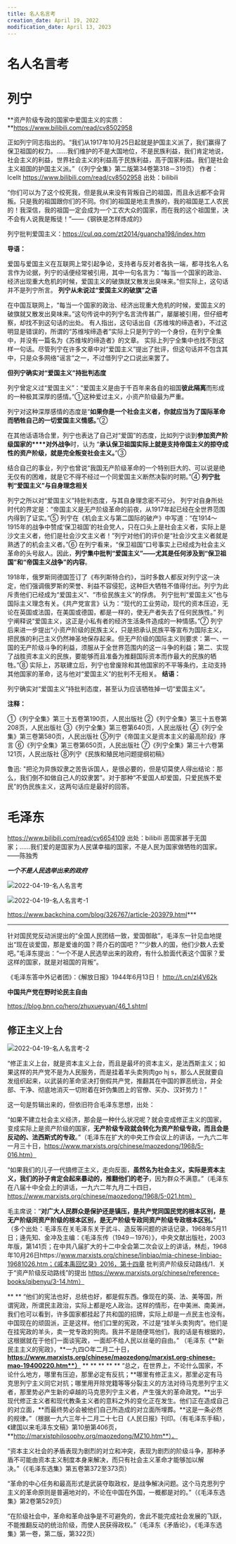 ```yaml
---
title: 名人名言考
creation_date: April 19, 2022
modification_date: April 13, 2023
---
```



# 名人名言考

# 列宁

**资产阶级专政的国家中爱国主义的实质：**https://www.bilibili.com/read/cv8502958

正如列宁同志指出的。“我们从1917年10月25日起就是护国主义派了，我们赢得了保卫祖国的权力。……我们维护的不是大国地位，不是民族利益，我们肯定地说，社会主义的利益，世界社会主义的利益高于民族利益，高于国家利益。我们是社会主义祖国的护国主义派。”（《列宁全集》第二版第34卷第318－319页） 作者：lcellt https://www.bilibili.com/read/cv8502958 出处：bilibili

“你们可以为了这个绞死我，但是我从来没有背叛自己的祖国，而且永远都不会背叛。只是我的祖国跟你们的不同。你们的祖国是地主贵族的，我的祖国是工人农民的！我深信，我的祖国一定会成为一个工农大众的国家，而在我的这个祖国里，决不会有人说我是叛徒！”——《钢铁是怎样炼成的》

列宁批判爱国主义：https://cul.qq.com/zt2014/guancha198/index.htm

**导语：**

爱国与爱国主义在互联网上常引起争论，支持者与反对者各执一端，都寻找名人名言作为论据，列宁的话便经常被引用，其中一句名言为：“每当一个国家的政治、经济出现重大危机的时候，爱国主义的破旗就又散发出臭味来。”但实际上，这句话并不是列宁所言。
**列宁从未说过“爱国主义的破旗”之语**

在中国互联网上，“每当一个国家的政治、经济出现重大危机的时候，爱国主义的破旗就又散发出臭味来。”这句传说中的列宁名言流传甚广，屡屡被引用，但仔细考察，却找不到这句话的出处。
有人指出，这句话出自《苏维埃的缔造者》，不过这明显是错误的，所谓的“苏维埃缔造者”实际上只是列宁的一个身份，在列宁全集中，并没有一篇名为《苏维埃的缔造者》的文章。
实际上列宁全集中也找不到这样一句话。尽管列宁在许多文章中对“爱国主义”提出了批评，但这句话并不包含其中，只是众多网络“谣言”之一，不过借列宁之口说出来罢了。

**但列宁确实对“爱国主义”持批判态度**

列宁曾定义过“爱国主义”：“爱国主义是由于千百年来各自的祖国**彼此隔离**而形成的一种极其深厚的感情。”①这种爱过主义，小资产阶级最为严重。

列宁对这种深厚感情的态度是“**如果你是一个社会主义者，你就应当为了国际革命而牺牲自己的一切爱国主义情感。**”②

在其他话语场合里，列宁也表达了自己对“爱国”的态度，比如列宁谈到**参加****资产****阶级****国家****的****对外战争**时，认为 “**承认保卫祖国实际上就是支持帝国主义的掠夺成性的资产阶级，就是完全叛变社会主义。**”③

结合自己的事业，列宁也曾说“我国无产阶级革命的一个特别巨大的、可以说是绝无仅有的困难，就是它不得不经过一个同爱国主义断然决裂的时期。”④
**列宁批判“爱国主义”与自身理念相关**

列宁之所以对“爱国主义”持批判态度，与其自身理念密不可分。
列宁对自身所处时代的界定是：“帝国主义是无产阶级革命的前夜，从1917年起已经在全世界范围内得到了证实。”⑤
列宁在《机会主义与第二国际的破产》中写道：“在1914～1915年的战争中赞成‘保卫祖国’的社会党人，只在口头上是社会主义者，实际上是沙文主义者，他们是社会沙文主义者！”列宁对他们的评价是“社会沙文主义者就是熟透了的机会主义者。”⑥
在列宁看来，“保卫祖国”口号事实上已经成为社会主义革命的头号敌人。因此，**列宁集中批判“爱国主义”——尤其是任何涉及到“保卫祖国”和“帝国主义战争”的内容**。

1918年，俄罗斯同德国签订了《布列斯特合约》，当时多数人都反对列宁这一决定，他们强调俄罗斯的荣誉、利益不容侵犯，这种巨大牺牲不值得付出。列宁为此斥责他们已经成为“爱国主义”、“市侩民族主义”的俘虏。
列宁批判“爱国主义”也与国际主义理念有关。《共产党宣言》认为：“现代的工业劳动，现代的资本压迫，无论在英国或法国，在美国或德国，都是一样的，使无产者失去了任何民族性。”
列宁阐释说“爱国主义，这正是小私有者的经济生活条件造成的一种情感。”⑦
列宁后来进一步提出“小资产阶级的民族主义，只是把承认民族平等宣布为国际主义，把民族的利己主义仍然神圣地保存起来。但无产阶级的国际主义则要求：第一、一国的无产阶级斗争的利益，须服从于全世界范围内的这一斗争的利益；第二、实现了战胜资本主义的民族，要能够而且准备为推翻国际资本而作最大的民族的牺牲。”⑧
实际上，苏联建立后，列宁也曾废除和其他国家的不平等条约，主动支持其他国家的革命，这与他对“爱国主义”的批判不无相关。
**结语：**

列宁确实对“爱国主义”持批判态度，甚至认为应该牺牲掉一切“爱国主义”。

**注释：**

①《列宁全集》第三十五卷第190页，人民出版社
②《列宁全集》第三十五卷第208页，人民出版社
③《列宁全集》第三卷第640页，人民出版社
④《列宁全集》第三卷第580页，人民出版社
⑤列宁《帝国主义是资本主义的最高阶段》序言
⑥《列宁全集》第三卷第650页，人民出版社
⑦《列宁全集》第三十六卷第121页，人民出版社
⑧列宁《民族和殖民地问题提纲初稿》

鲁迅: "把沦为异族奴隶之苦告诉国人，是很必要的，但是切莫使人得出结论：那么，我们倒不如做自己人的奴隶罢”。对于那种“不爱国人却爱国，只爱民族不爱民”的伪民族主义，这两句话应是最好的回答。

# 毛泽东

https://www.bilibili.com/read/cv6654109 出处：bilibili
恶国家甚于无国家；……我们爱的是国家为人民谋幸福的国家，不是人民为国家做牺牲的国家。——陈独秀

***一个不是人民选举出来的政府***

![2022-04-19-名人名言考](assets/2022-04-19-名人名言考.jpeg)

![2022-04-19-名人名言考-1](assets/2022-04-19-名人名言考-1.jpeg)

https://www.backchina.com/blog/326767/article-203979.html***
***

针对国民党反动派提出的“全国人民团结一致，爱国御敌”，毛泽东一针见血地提出“现在谈爱国，那是爱谁的国？蒋介石的国吧？”“少数人的国，他们少数人去爱吧。”毛泽东提出：“一个不是人民选举出来的政府，有什么脸面代表这个国家？爱这样的国家，就是对祖国的背叛”。

《毛泽东答中外记者团》：《解放日报》1944年6月13日！ http://t.cn/zl4V62k

**中国共产党在野时论民主自由**

https://blog.bnn.co/hero/zhuxueyuan/46_1.shtml

## 修正主义上台

![2022-04-19-名人名言考-2](assets/2022-04-19-名人名言考-2.jpeg)

“修正主义上台，就是资本主义上台，而且是最坏的资本主义，是法西斯主义；如果这样的共产党不是为人民服务，而是挂着羊头卖狗肉go hj s，那么人民就要自发组织起来，以武装的革命坚决打倒假共产党，推翻其在中国的罪恶统治，并全部、干净、彻底地消灭一切附着在奸伪集团上的官僚、买办、汉奸势力！” 

这一句是剪辑出来的，但依旧符合毛泽东思想，出处：

“如果不建立社会主义经济，那会是一种什么状况呢？就会变成修正主义的国家，变成实际上是资产阶级的国家，**无产阶级专政就会转化为资产阶级专政，而且会是反动的、法西斯式的专政**。”（毛泽东在扩大的中央工作会议上的讲话，一九六二年一月三十日，https://www.marxists.org/chinese/maozedong/1968/5-016.htm）

“如果我们的儿子一代搞修正主义，走向反面，**虽然名为社会主义，实际是资本主义，我们的孙子肯定会起来暴动的，推翻他们的老子**，因为群众不满意。”（毛泽东在八届十中全会上的讲话，一九六二年九月二十四日，https://www.marxists.org/chinese/maozedong/1968/5-021.htm）

毛主席说：“**对广大人民群众是保护还是镇压，是共产党同国民党的根本区别，是无产阶级同资产阶级的根本区别，是无产阶级专政同资产阶级专政根本区别。**”　（多个出处：毛泽东在关毛泽东关于武斗、造反等问题的讲话记录，1968年5月11日；逄先知、金冲及主编：《毛泽东传（1949－1976）》，中央文献出版社，2003年版，第141页；在中共八届扩大的十二中全会第二次会议上的讲话，林彪，1968年10月26日https://www.marxists.org/chinese/linbiao/mia-chinese-linbiao-19681026.htm；《戚本禹回忆录》2016，第十四章 批判资产阶级反动路线/1．关于“资产阶级反动路线”的提出 https://www.marxists.org/chinese/reference-books/qibenyu/3-14.htm）

**
**
“他们的宪法也好，总统也好，都是假东西。像现在的英、法、美等国，所谓宪政，所谓民主政治，实际上都是吃人政治。这样的情形，在中美洲、南美洲，我们也可以看到，许多国家都挂起了共和国的招牌，实际上却是一点民主也没有。中国现在的顽固派，正是这样。他们口里的宪政，不过是“挂羊头卖狗肉”。他们是在挂宪政的羊头，卖一党专政的狗肉。我并不是随便骂他们，我的话是有根据的，这根据就在于他们一面谈宪政，一面却不给人民以丝毫的自由。” （毛泽东《**新民主主义的宪政》，**一九四○年二月二十日，**https://www.marxists.org/chinese/maozedong/marxist.org-chinese-mao-19400220.htm**）**
**
**
**
**
**
“总之，在世界上，不论什么国家，不论什么地方，哪里有压迫，那里必定有反抗；**哪里有修正主义，那里必定有马克思列宁主义同它对抗；哪里用开除党籍等等分裂主义的方法对待马克思列宁主义者，那里势必产生新的卓越的马克思列宁主义者，产生强大的革命政党。**出乎现代修正主义者和现代教条主义者的意料之外的变化正在发生。他们正在造成自己的对立面，**而最终势必会被他们自己所造成的对立面所埋葬。**这是一条必然的规律。”（根据一九六三年十二月二十七日《人民日报》刊印。（有毛泽东手稿），《建国以来毛泽东文稿》第10册第406页，**http://marxistphilosophy.org/maozedong/MZ10.htm**）。

“资本主义社会的矛盾表现为剧烈的对立和冲突，表现为剧烈的阶级斗争，那种矛盾不可能由资本主义制度本身来解决，而只有社会主义革命才能够加以解决。”（《毛泽东选集》第五卷第372至373页）

“革命的中心任务和最高形式是武装夺取政权，是战争解决问题。这个马克思列宁主义的革命原则是普遍地对的，不论在中国在外国，一概都是对的。”（《毛泽东选集》第2卷第529页）

“在阶级社会中，革命和革命战争是不可避免的，舍此不能完成社会发展的飞跃，不能推翻反动的统治阶级，而使人民获得政权。”（毛泽东《矛盾论》，《毛泽东选集》第一卷，第二版，第322页） 
